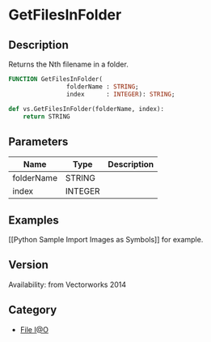 # GetFilesInFolder

## Description
Returns the Nth filename in a folder.

```pascal
FUNCTION GetFilesInFolder(
				folderName : STRING;
				index      : INTEGER): STRING;
```

```python
def vs.GetFilesInFolder(folderName, index):
    return STRING
```

## Parameters
|Name|Type|Description|
|---|---|---|
|folderName|STRING|   |
|index|INTEGER|   |

## Examples
[[Python Sample Import Images as Symbols]] for example.

## Version
Availability: from Vectorworks 2014

## Category
* [File I@O](../Categories/File%20IO.md)
